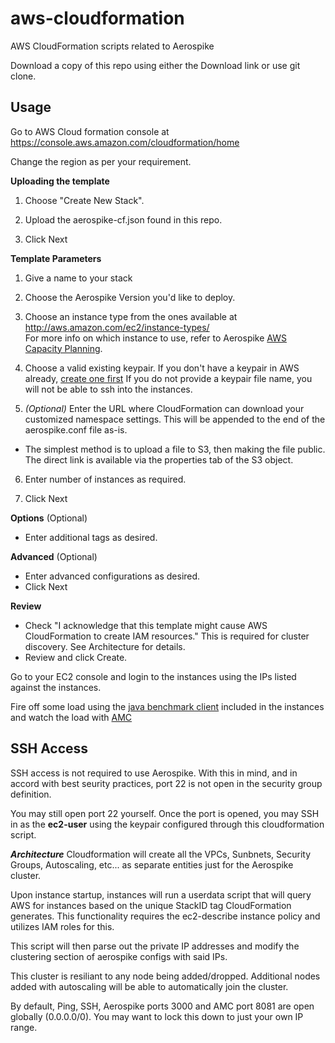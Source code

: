 aws-cloudformation
==================

AWS CloudFormation scripts related to Aerospike

Download a copy of this repo using either the Download link or use git clone.


## Usage
Go to AWS Cloud formation console at https://console.aws.amazon.com/cloudformation/home

Change the region as per your requirement.

**Uploading the template**

1. Choose "Create New Stack".

2. Upload the aerospike-cf.json found in this repo.

3. Click Next

**Template Parameters**

1. Give a name to your stack

2. Choose the Aerospike Version you'd like to deploy.

3. Choose an instance type from the ones available at
http://aws.amazon.com/ec2/instance-types/  
For more info on which instance to use, refer to Aerospike [AWS Capacity Planning](http://www.aerospike.com/docs/operations/aws/capacity_planning.html).

4. Choose a valid existing keypair. If you don't have a keypair in AWS already, [create one first](http://docs.aws.amazon.com/gettingstarted/latest/wah/getting-started-create-key-pair.html) If you do not provide a keypair file name, you will not be able to ssh into the instances.

5. *(Optional)* Enter the URL where CloudFormation can download your customized namespace settings. This will be appended to the end of the aerospike.conf file as-is.
  * The simplest method is to upload a file to S3, then making the file public. The direct link is available via the properties tab of the S3 object. 

6. Enter number of instances as required.

7. Click Next

**Options** (Optional)
* Enter additional tags as desired.

**Advanced** (Optional)
* Enter advanced configurations as desired.
* Click Next

**Review**
* Check "I acknowledge that this template might cause AWS CloudFormation to create IAM resources." This is required for cluster discovery. See Architecture for details.
* Review and click Create.

Go to your EC2 console and login to the instances using the IPs listed against the instances.

Fire off some load using the [java benchmark client](http://www.aerospike.com/docs/client/java/benchmarks.html) included in the instances and watch the load with [AMC](http://www.aerospike.com/docs/amc/) 

## SSH Access

SSH access is not required to use Aerospike. With this in mind, and in accord with best seurity practices, port 22 is not open in the security group definition.

You may still open port 22 yourself. Once the port is opened, you may SSH in as the **ec2-user** using the keypair configured through this cloudformation script.



***Architecture***
Cloudformation will create all the VPCs, Sunbnets, Security Groups, Autoscaling, etc... as separate entities just for the Aerospike cluster.

Upon instance startup, instances will run a userdata script that will query AWS for instances based on the unique StackID tag CloudFormation generates. This functionality requires the ec2-describe instance policy and utilizes IAM roles for this.

This script will then parse out the private IP addresses and modify the clustering section of aerospike configs with said IPs.

This cluster is resiliant to any node being added/dropped. Additional nodes added with autoscaling will be able to automatically join the cluster.

By default, Ping, SSH, Aerospike ports 3000 and AMC port 8081 are open globally (0.0.0.0/0). You may want to lock this down to just your own IP range.
